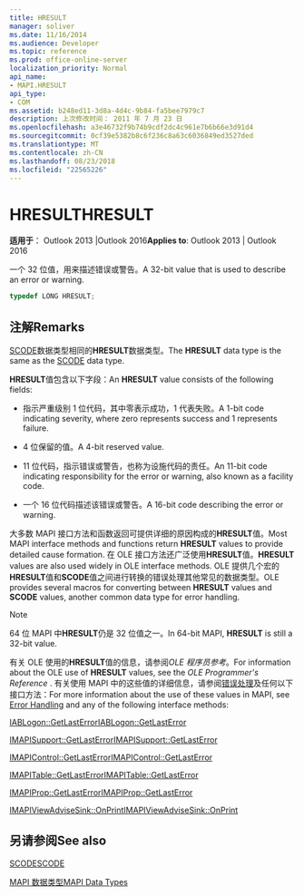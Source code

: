 ```yaml
---
title: HRESULT
manager: soliver
ms.date: 11/16/2014
ms.audience: Developer
ms.topic: reference
ms.prod: office-online-server
localization_priority: Normal
api_name:
- MAPI.HRESULT
api_type:
- COM
ms.assetid: b248ed11-3d8a-4d4c-9b84-fa5bee7979c7
description: 上次修改时间： 2011 年 7 月 23 日
ms.openlocfilehash: a3e46732f9b74b9cdf2dc4c961e7b6b66e3d91d4
ms.sourcegitcommit: 0cf39e5382b8c6f236c8a63c6036849ed3527ded
ms.translationtype: MT
ms.contentlocale: zh-CN
ms.lasthandoff: 08/23/2018
ms.locfileid: "22565226"
---
```

# <a name="hresult"></a><span data-ttu-id="ee5f2-103">HRESULT</span><span class="sxs-lookup"><span data-stu-id="ee5f2-103">HRESULT</span></span>

  
  
<span data-ttu-id="ee5f2-104">**适用于**： Outlook 2013 |Outlook 2016</span><span class="sxs-lookup"><span data-stu-id="ee5f2-104">**Applies to**: Outlook 2013 | Outlook 2016</span></span> 
  
<span data-ttu-id="ee5f2-105">一个 32 位值，用来描述错误或警告。</span><span class="sxs-lookup"><span data-stu-id="ee5f2-105">A 32-bit value that is used to describe an error or warning.</span></span>
  
```cpp
typedef LONG HRESULT;
```

## <a name="remarks"></a><span data-ttu-id="ee5f2-106">注解</span><span class="sxs-lookup"><span data-stu-id="ee5f2-106">Remarks</span></span>

<span data-ttu-id="ee5f2-107">[SCODE](scode.md)数据类型相同的**HRESULT**数据类型。</span><span class="sxs-lookup"><span data-stu-id="ee5f2-107">The **HRESULT** data type is the same as the [SCODE](scode.md) data type.</span></span> 
  
<span data-ttu-id="ee5f2-108">**HRESULT**值包含以下字段：</span><span class="sxs-lookup"><span data-stu-id="ee5f2-108">An **HRESULT** value consists of the following fields:</span></span> 
  
- <span data-ttu-id="ee5f2-109">指示严重级别 1 位代码，其中零表示成功，1 代表失败。</span><span class="sxs-lookup"><span data-stu-id="ee5f2-109">A 1-bit code indicating severity, where zero represents success and 1 represents failure.</span></span>
    
- <span data-ttu-id="ee5f2-110">4 位保留的值。</span><span class="sxs-lookup"><span data-stu-id="ee5f2-110">A 4-bit reserved value.</span></span>
    
- <span data-ttu-id="ee5f2-111">11 位代码，指示错误或警告，也称为设施代码的责任。</span><span class="sxs-lookup"><span data-stu-id="ee5f2-111">An 11-bit code indicating responsibility for the error or warning, also known as a facility code.</span></span>
    
- <span data-ttu-id="ee5f2-112">一个 16 位代码描述该错误或警告。</span><span class="sxs-lookup"><span data-stu-id="ee5f2-112">A 16-bit code describing the error or warning.</span></span>
    
<span data-ttu-id="ee5f2-113">大多数 MAPI 接口方法和函数返回可提供详细的原因构成的**HRESULT**值。</span><span class="sxs-lookup"><span data-stu-id="ee5f2-113">Most MAPI interface methods and functions return **HRESULT** values to provide detailed cause formation.</span></span> <span data-ttu-id="ee5f2-114">在 OLE 接口方法还广泛使用**HRESULT**值。</span><span class="sxs-lookup"><span data-stu-id="ee5f2-114">**HRESULT** values are also used widely in OLE interface methods.</span></span> <span data-ttu-id="ee5f2-115">OLE 提供几个宏的**HRESULT**值和**SCODE**值之间进行转换的错误处理其他常见的数据类型。</span><span class="sxs-lookup"><span data-stu-id="ee5f2-115">OLE provides several macros for converting between **HRESULT** values and **SCODE** values, another common data type for error handling.</span></span> 
  
> [!NOTE]
> <span data-ttu-id="ee5f2-116">64 位 MAPI 中**HRESULT**仍是 32 位值之一。</span><span class="sxs-lookup"><span data-stu-id="ee5f2-116">In 64-bit MAPI, **HRESULT** is still a 32-bit value.</span></span> 
  
<span data-ttu-id="ee5f2-117">有关 OLE 使用的**HRESULT**值的信息，请参阅*OLE 程序员参考*。</span><span class="sxs-lookup"><span data-stu-id="ee5f2-117">For information about the OLE use of **HRESULT** values, see the  *OLE Programmer's Reference*  .</span></span> <span data-ttu-id="ee5f2-118">有关使用 MAPI 中的这些值的详细信息，请参阅[错误处理](error-handling-in-mapi.md)及任何以下接口方法：</span><span class="sxs-lookup"><span data-stu-id="ee5f2-118">For more information about the use of these values in MAPI, see [Error Handling](error-handling-in-mapi.md) and any of the following interface methods:</span></span> 
  
[<span data-ttu-id="ee5f2-119">IABLogon::GetLastError</span><span class="sxs-lookup"><span data-stu-id="ee5f2-119">IABLogon::GetLastError</span></span>](iablogon-getlasterror.md)
  
[<span data-ttu-id="ee5f2-120">IMAPISupport::GetLastError</span><span class="sxs-lookup"><span data-stu-id="ee5f2-120">IMAPISupport::GetLastError</span></span>](imapisupport-getlasterror.md)
  
[<span data-ttu-id="ee5f2-121">IMAPIControl::GetLastError</span><span class="sxs-lookup"><span data-stu-id="ee5f2-121">IMAPIControl::GetLastError</span></span>](imapicontrol-getlasterror.md)
  
[<span data-ttu-id="ee5f2-122">IMAPITable::GetLastError</span><span class="sxs-lookup"><span data-stu-id="ee5f2-122">IMAPITable::GetLastError</span></span>](imapitable-getlasterror.md)
  
[<span data-ttu-id="ee5f2-123">IMAPIProp::GetLastError</span><span class="sxs-lookup"><span data-stu-id="ee5f2-123">IMAPIProp::GetLastError</span></span>](imapiprop-getlasterror.md)
  
[<span data-ttu-id="ee5f2-124">IMAPIViewAdviseSink::OnPrint</span><span class="sxs-lookup"><span data-stu-id="ee5f2-124">IMAPIViewAdviseSink::OnPrint</span></span>](imapiviewadvisesink-onprint.md)
  
## <a name="see-also"></a><span data-ttu-id="ee5f2-125">另请参阅</span><span class="sxs-lookup"><span data-stu-id="ee5f2-125">See also</span></span>



[<span data-ttu-id="ee5f2-126">SCODE</span><span class="sxs-lookup"><span data-stu-id="ee5f2-126">SCODE</span></span>](scode.md)


[<span data-ttu-id="ee5f2-127">MAPI 数据类型</span><span class="sxs-lookup"><span data-stu-id="ee5f2-127">MAPI Data Types</span></span>](mapi-data-types.md)


